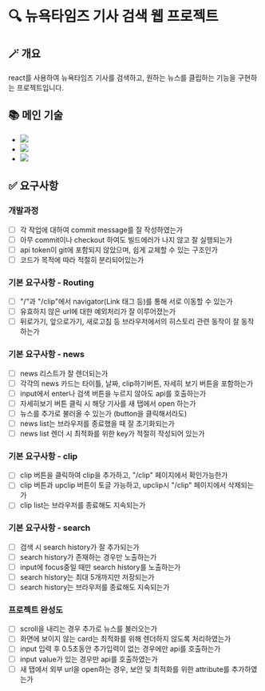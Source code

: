 # 🔍 뉴욕타임즈 기사 검색 웹 프로젝트

## 🪄 개요

react를 사용하여 뉴욕타임즈 기사를 검색하고, 원하는 뉴스를 클립하는 기능을 구현하는 프로젝트입니다.

## 📚 메인 기술

- <img src="https://img.shields.io/badge/html5-E34F26?style=for-the-badge&logo=html5&logoColor=white">
- <img src="https://img.shields.io/badge/javascript-F7DF1E?style=for-the-badge&logo=javascript&logoColor=black">
- <img src="https://img.shields.io/badge/react-61DAFB?style=for-the-badge&logo=react&logoColor=black">

## ✅ 요구사항

### 개발과정

- [ ] 각 작업에 대하여 commit message를 잘 작성하였는가
- [ ] 아무 commit이나 checkout 하여도 빌드에러가 나지 않고 잘 실행되는가
- [ ] api token이 git에 포함되지 않았으며, 쉽게 교체할 수 있는 구조인가
- [ ] 코드가 목적에 따라 적절히 분리되어있는가

### 기본 요구사항 - Routing

- [ ] "/"과 "/clip"에서 navigator(Link 태그 등)를 통해 서로 이동할 수 있는가
- [ ] 유효하지 않은 url에 대한 예외처리가 잘 이루어졌는가
- [ ] 뒤로가기, 앞으로가기, 새로고침 등 브라우저에서의 히스토리 관련 동작이 잘 동작하는가

### 기본 요구사항 - news

- [ ] news 리스트가 잘 렌더되는가
- [ ] 각각의 news 카드는 타이틀, 날짜, clip하기버튼, 자세히 보기 버튼을 포함하는가
- [ ] input에서 enter나 검색 버튼을 누르지 않아도 api를 호출하는가
- [ ] 자세히보기 버튼 클릭 시 해당 기사를 새 탭에서 open 하는가
- [ ] 뉴스를 추가로 불러올 수 있는가 (button을 클릭해서라도)
- [ ] news list는 브라우저를 종료했을 때 잘 초기화되는가
- [ ] news list 렌더 시 최적화를 위한 key가 적절히 작성되어 있는가

### 기본 요구사항 - clip

- [ ] clip 버튼을 클릭하여 clip을 추가하고, "/clip" 페이지에서 확인가능한가
- [ ] clip 버튼과 upclip 버튼이 토글 가능하고, upclip시 "/clip" 페이지에서 삭제되는가
- [ ] clip list는 브라우저를 종료해도 지속되는가

### 기본 요구사항 - search

- [ ] 검색 시 search history가 잘 추가되는가
- [ ] search history가 존재하는 경우만 노출하는가
- [ ] input에 focus중일 때만 search history를 노출하는가
- [ ] search history는 최대 5개까지만 저장되는가
- [ ] search history는 브라우저를 종료해도 지속되는가

### 프로젝트 완성도

- [ ] scroll을 내리는 경우 추가로 뉴스를 불러오는가
- [ ] 화면에 보이지 않는 card는 최적화를 위해 렌더하지 않도록 처리하였는가
- [ ] input 입력 후 0.5초동안 추가입력이 없는 경우에만 api를 호출하는가
- [ ] input value가 있는 경우만 api를 호출하였는가
- [ ] 새 탭에서 외부 url을 open하는 경우, 보안 및 최적화를 위한 attribute를 추가하였는가
